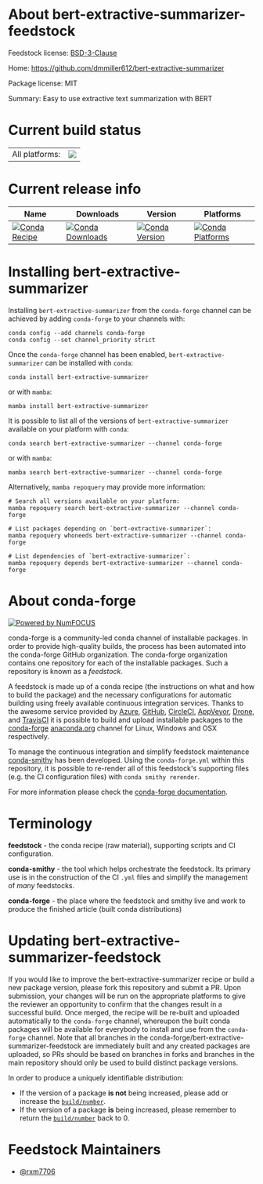 About bert-extractive-summarizer-feedstock
==========================================

Feedstock license: [BSD-3-Clause](https://github.com/conda-forge/bert-extractive-summarizer-feedstock/blob/main/LICENSE.txt)

Home: https://github.com/dmmiller612/bert-extractive-summarizer

Package license: MIT

Summary: Easy to use extractive text summarization with BERT

Current build status
====================


<table><tr><td>All platforms:</td>
    <td>
      <a href="https://dev.azure.com/conda-forge/feedstock-builds/_build/latest?definitionId=22177&branchName=main">
        <img src="https://dev.azure.com/conda-forge/feedstock-builds/_apis/build/status/bert-extractive-summarizer-feedstock?branchName=main">
      </a>
    </td>
  </tr>
</table>

Current release info
====================

| Name | Downloads | Version | Platforms |
| --- | --- | --- | --- |
| [![Conda Recipe](https://img.shields.io/badge/recipe-bert--extractive--summarizer-green.svg)](https://anaconda.org/conda-forge/bert-extractive-summarizer) | [![Conda Downloads](https://img.shields.io/conda/dn/conda-forge/bert-extractive-summarizer.svg)](https://anaconda.org/conda-forge/bert-extractive-summarizer) | [![Conda Version](https://img.shields.io/conda/vn/conda-forge/bert-extractive-summarizer.svg)](https://anaconda.org/conda-forge/bert-extractive-summarizer) | [![Conda Platforms](https://img.shields.io/conda/pn/conda-forge/bert-extractive-summarizer.svg)](https://anaconda.org/conda-forge/bert-extractive-summarizer) |

Installing bert-extractive-summarizer
=====================================

Installing `bert-extractive-summarizer` from the `conda-forge` channel can be achieved by adding `conda-forge` to your channels with:

```
conda config --add channels conda-forge
conda config --set channel_priority strict
```

Once the `conda-forge` channel has been enabled, `bert-extractive-summarizer` can be installed with `conda`:

```
conda install bert-extractive-summarizer
```

or with `mamba`:

```
mamba install bert-extractive-summarizer
```

It is possible to list all of the versions of `bert-extractive-summarizer` available on your platform with `conda`:

```
conda search bert-extractive-summarizer --channel conda-forge
```

or with `mamba`:

```
mamba search bert-extractive-summarizer --channel conda-forge
```

Alternatively, `mamba repoquery` may provide more information:

```
# Search all versions available on your platform:
mamba repoquery search bert-extractive-summarizer --channel conda-forge

# List packages depending on `bert-extractive-summarizer`:
mamba repoquery whoneeds bert-extractive-summarizer --channel conda-forge

# List dependencies of `bert-extractive-summarizer`:
mamba repoquery depends bert-extractive-summarizer --channel conda-forge
```


About conda-forge
=================

[![Powered by
NumFOCUS](https://img.shields.io/badge/powered%20by-NumFOCUS-orange.svg?style=flat&colorA=E1523D&colorB=007D8A)](https://numfocus.org)

conda-forge is a community-led conda channel of installable packages.
In order to provide high-quality builds, the process has been automated into the
conda-forge GitHub organization. The conda-forge organization contains one repository
for each of the installable packages. Such a repository is known as a *feedstock*.

A feedstock is made up of a conda recipe (the instructions on what and how to build
the package) and the necessary configurations for automatic building using freely
available continuous integration services. Thanks to the awesome service provided by
[Azure](https://azure.microsoft.com/en-us/services/devops/), [GitHub](https://github.com/),
[CircleCI](https://circleci.com/), [AppVeyor](https://www.appveyor.com/),
[Drone](https://cloud.drone.io/welcome), and [TravisCI](https://travis-ci.com/)
it is possible to build and upload installable packages to the
[conda-forge](https://anaconda.org/conda-forge) [anaconda.org](https://anaconda.org/)
channel for Linux, Windows and OSX respectively.

To manage the continuous integration and simplify feedstock maintenance
[conda-smithy](https://github.com/conda-forge/conda-smithy) has been developed.
Using the ``conda-forge.yml`` within this repository, it is possible to re-render all of
this feedstock's supporting files (e.g. the CI configuration files) with ``conda smithy rerender``.

For more information please check the [conda-forge documentation](https://conda-forge.org/docs/).

Terminology
===========

**feedstock** - the conda recipe (raw material), supporting scripts and CI configuration.

**conda-smithy** - the tool which helps orchestrate the feedstock.
                   Its primary use is in the construction of the CI ``.yml`` files
                   and simplify the management of *many* feedstocks.

**conda-forge** - the place where the feedstock and smithy live and work to
                  produce the finished article (built conda distributions)


Updating bert-extractive-summarizer-feedstock
=============================================

If you would like to improve the bert-extractive-summarizer recipe or build a new
package version, please fork this repository and submit a PR. Upon submission,
your changes will be run on the appropriate platforms to give the reviewer an
opportunity to confirm that the changes result in a successful build. Once
merged, the recipe will be re-built and uploaded automatically to the
`conda-forge` channel, whereupon the built conda packages will be available for
everybody to install and use from the `conda-forge` channel.
Note that all branches in the conda-forge/bert-extractive-summarizer-feedstock are
immediately built and any created packages are uploaded, so PRs should be based
on branches in forks and branches in the main repository should only be used to
build distinct package versions.

In order to produce a uniquely identifiable distribution:
 * If the version of a package **is not** being increased, please add or increase
   the [``build/number``](https://docs.conda.io/projects/conda-build/en/latest/resources/define-metadata.html#build-number-and-string).
 * If the version of a package **is** being increased, please remember to return
   the [``build/number``](https://docs.conda.io/projects/conda-build/en/latest/resources/define-metadata.html#build-number-and-string)
   back to 0.

Feedstock Maintainers
=====================

* [@rxm7706](https://github.com/rxm7706/)

